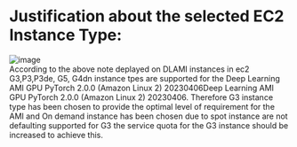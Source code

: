 # Justification about the selected EC2 Instance Type:
![image](https://user-images.githubusercontent.com/98076289/231658842-6b3d3b3a-b5a7-4fdf-add9-59fff6c06cd8.png)  
According to the above note deplayed on DLAMI instances in ec2 G3,P3,P3de, G5, G4dn instance tpes are supported for the Deep Learning AMI GPU PyTorch 2.0.0 (Amazon Linux 2) 20230406Deep Learning AMI GPU PyTorch 2.0.0 (Amazon Linux 2) 20230406. Therefore G3 instance type has been chosen to provide the optimal level of requirement for the AMI and On demand instance has been chosen due to spot instance are not defaulting supported for G3 the service quota for the G3 instance should be increased to achieve this.
